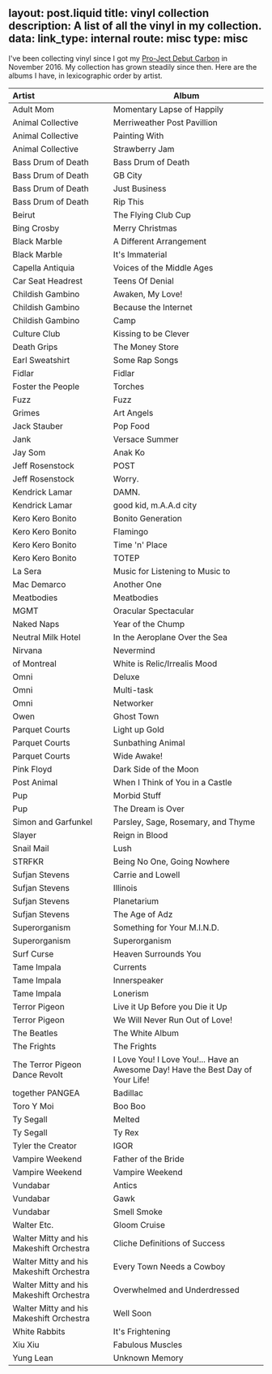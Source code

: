 layout: post.liquid
title: vinyl collection
description: A list of all the vinyl in my collection.
data:
    link_type: internal
    route: misc
    type: misc
---
I've been collecting vinyl since I got my <a href="https://www.project-audio.com/en/product/debut-carbon-dc/">Pro-Ject Debut Carbon</a> in November 2016. My collection has grown steadily since then. Here are the albums I have, in lexicographic order by artist.

| **Artist** | **Album** |
| :-- | --- |
| Adult Mom | Momentary Lapse of Happily |
| Animal Collective | Merriweather Post Pavillion |
| Animal Collective | Painting With |
| Animal Collective | Strawberry Jam |
| Bass Drum of Death | Bass Drum of Death |
| Bass Drum of Death | GB City |
| Bass Drum of Death | Just Business |
| Bass Drum of Death | Rip This |
| Beirut | The Flying Club Cup |
| Bing Crosby | Merry Christmas |
| Black Marble | A Different Arrangement |
| Black Marble | It's Immaterial |
| Capella Antiquia | Voices of the Middle Ages |
| Car Seat Headrest | Teens Of Denial |
| Childish Gambino | Awaken, My Love! |
| Childish Gambino | Because the Internet |
| Childish Gambino | Camp |
| Culture Club | Kissing to be Clever |
| Death Grips | The Money Store |
| Earl Sweatshirt | Some Rap Songs |
| Fidlar | Fidlar |
| Foster the People | Torches |
| Fuzz | Fuzz |
| Grimes | Art Angels |
| Jack Stauber | Pop Food |
| Jank | Versace Summer |
| Jay Som | Anak Ko |
| Jeff Rosenstock | POST |
| Jeff Rosenstock | Worry. |
| Kendrick Lamar | DAMN. |
| Kendrick Lamar | good kid, m.A.A.d city |
| Kero Kero Bonito | Bonito Generation |
| Kero Kero Bonito | Flamingo |
| Kero Kero Bonito | Time 'n' Place |
| Kero Kero Bonito | TOTEP |
| La Sera | Music for Listening to Music to |
| Mac Demarco | Another One |
| Meatbodies | Meatbodies |
| MGMT | Oracular Spectacular |
| Naked Naps | Year of the Chump |
| Neutral Milk Hotel | In the Aeroplane Over the Sea |
| Nirvana | Nevermind |
| of Montreal | White is Relic/Irrealis Mood |
| Omni | Deluxe |
| Omni | Multi-task |
| Omni | Networker |
| Owen | Ghost Town |
| Parquet Courts | Light up Gold |
| Parquet Courts | Sunbathing Animal |
| Parquet Courts | Wide Awake! |
| Pink Floyd | Dark Side of the Moon |
| Post Animal | When I Think of You in a Castle |
| Pup | Morbid Stuff |
| Pup | The Dream is Over |
| Simon and Garfunkel | Parsley, Sage, Rosemary, and Thyme |
| Slayer | Reign in Blood |
| Snail Mail | Lush |
| STRFKR | Being No One, Going Nowhere |
| Sufjan Stevens | Carrie and Lowell |
| Sufjan Stevens | Illinois |
| Sufjan Stevens | Planetarium |
| Sufjan Stevens | The Age of Adz |
| Superorganism | Something for Your M.I.N.D. |
| Superorganism | Superorganism |
| Surf Curse | Heaven Surrounds You |
| Tame Impala | Currents |
| Tame Impala | Innerspeaker |
| Tame Impala | Lonerism |
| Terror Pigeon | Live it Up Before you Die it Up |
| Terror Pigeon | We Will Never Run Out of Love! |
| The Beatles | The White Album |
| The Frights | The Frights |
| The Terror Pigeon Dance Revolt | I Love You! I Love You!... Have an Awesome Day! Have the Best Day of Your Life! |
| together PANGEA | Badillac |
| Toro Y Moi | Boo Boo |
| Ty Segall | Melted |
| Ty Segall | Ty Rex |
| Tyler the Creator | IGOR |
| Vampire Weekend | Father of the Bride |
| Vampire Weekend | Vampire Weekend |
| Vundabar | Antics |
| Vundabar | Gawk |
| Vundabar | Smell Smoke |
| Walter Etc. | Gloom Cruise |
| Walter Mitty and his Makeshift Orchestra | Cliche Definitions of Success |
| Walter Mitty and his Makeshift Orchestra | Every Town Needs a Cowboy |
| Walter Mitty and his Makeshift Orchestra | Overwhelmed and Underdressed |
| Walter Mitty and his Makeshift Orchestra | Well Soon |
| White Rabbits | It's Frightening |
| Xiu Xiu | Fabulous Muscles |
| Yung Lean | Unknown Memory |
